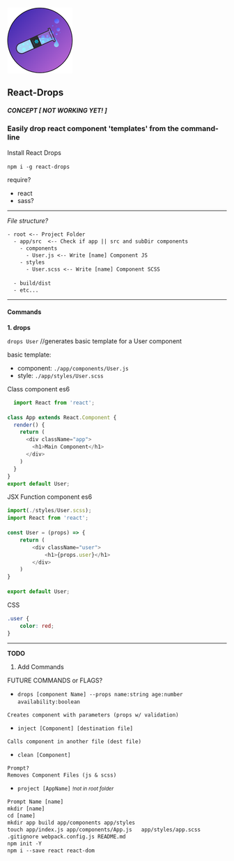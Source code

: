 ![React-Drops](./logo150.png)
## React-Drops

##### CONCEPT [ *NOT WORKING YET!* ]

### Easily drop react component 'templates' from the command-line

Install React Drops  

`npm i -g react-drops`  


require?  
- react
- sass?

---
*File structure?*
```
- root <-- Project Folder
  - app/src  <-- Check if app || src and subDir components
    - components  
      - User.js <-- Write [name] Component JS  
    - styles  
      - User.scss <-- Write [name] Component SCSS  

  - build/dist  
  - etc...
```
---
#### Commands

**1. drops**

`drops User` //generates basic template for a User component  

basic template:  
  - component: `./app/components/User.js`  
  - style: `./app/styles/User.scss`  


Class component es6
```js
  import React from 'react';

class App extends React.Component {
  render() {
    return (
      <div className="app">
        <h1>Main Component</h1>
      </div>
    )
  }
}
export default User;
  ```

JSX Function component es6
```js
import(./styles/User.scss);
import React from 'react';

const User = (props) => {
	return (
		<div className="user">
			<h1>{props.user}</h1>
		</div>
	)
}

export default User;
```

CSS
```css
.user {
	color: red;
}
```

---

**TODO**

1. Add Commands

FUTURE COMMANDS or FLAGS?

- `drops [component Name] --props name:string age:number availability:boolean`
```
Creates component with parameters (props w/ validation)
```
- `inject [Component] [destination file]`
```
Calls component in another file (dest file)
```  
- `clean [Component]`   
```
Prompt?
Removes Component Files (js & scss)
```
- `project [AppName]` *<small>!not in root folder</small>*
```
Prompt Name [name]
mkdir [name]  
cd [name]  
mkdir app build app/components app/styles  
touch app/index.js app/components/App.js   app/styles/app.scss .gitignore webpack.config.js README.md  
npm init -Y    
npm i --save react react-dom
```
